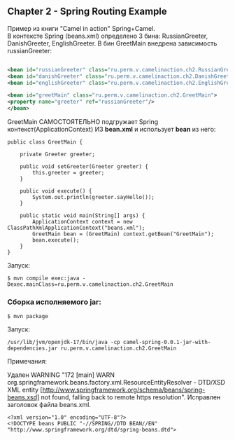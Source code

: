 Chapter 2 - Spring Routing Example
----------------

Пример из книги "Camel in action" Spring+Camel.<br/> 
В контексте Spring (beans.xml) определено 3 бина: RussianGreeter, DanishGreeter, EnglishGreeter. В бин GreetMain внедрена зависимость russianGreeter:

````xml

<bean id="russianGreeter" class="ru.perm.v.camelinaction.ch2.RussianGreeter"/>
<bean id="danishGreeter" class="ru.perm.v.camelinaction.ch2.DanishGreeter"/>
<bean id="englishGreeter" class="ru.perm.v.camelinaction.ch2.EnglishGreeter"/>

<bean id="greetMain" class="ru.perm.v.camelinaction.ch2.GreetMain">
<property name="greeter" ref="russianGreeter"/>
</bean>
````

GreetMain САМОСТОЯТЕЛЬНО подгружает Spring контекст(ApplicationContext) ИЗ __bean.xml__ и использует __bean__ из него:  

````shell
public class GreetMain {

    private Greeter greeter;

    public void setGreeter(Greeter greeter) {
        this.greeter = greeter;
    }
    
    public void execute() {
        System.out.println(greeter.sayHello());        
    }
    
    public static void main(String[] args) {
        ApplicationContext context = new ClassPathXmlApplicationContext("beans.xml");
        GreetMain bean = (GreetMain) context.getBean("GreetMain");
        bean.execute();
    }
}
````

Запуск:

````shell
$ mvn compile exec:java -Dexec.mainClass=ru.perm.v.camelinaction.ch2.GreetMain
````

### Сборка исполняемого jar:

````shell
$ mvn package
````

Запуск:
````shell
/usr/lib/jvm/openjdk-17/bin/java -cp camel-spring-0.0.1-jar-with-dependencies.jar ru.perm.v.camelinaction.ch2.GreetMain
````

Примечания:

Удален WARNING "172 [main] WARN org.springframework.beans.factory.xml.ResourceEntityResolver - DTD/XSD XML entity [http://www.springframework.org/schema/beans/spring-beans.xsd] not found, falling back to remote https resolution". Исправлен заголовок файла beans.xml.

````shell
<?xml version="1.0" encoding="UTF-8"?>
<!DOCTYPE beans PUBLIC "-//SPRING//DTD BEAN//EN" "http://www.springframework.org/dtd/spring-beans.dtd">
````